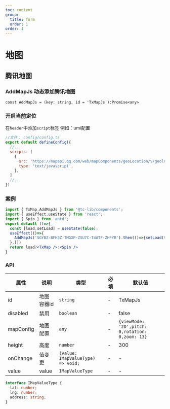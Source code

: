 ```yaml
---
toc: content
group:
  title: form
  order: 1
order: 1
---
```

# 地图

## 腾讯地图
### AddMapJs 动态添加腾讯地图
`const AddMapJs = (key: string, id = 'TxMapJs'):Promise<any>`
### 开启当前定位
在`header`中添加`script`标签
例如：umi配置
```javascript
//文件： config/config.ts
export default defineConfig({
  //....
  scripts: [
    {
      src: 'https://mapapi.qq.com/web/mapComponents/geoLocation/v/geolocation.min.js',
      type: 'text/javascript',
    },
  ]
  //...
})
```
### 案例
```jsx
import { TxMap,AddMapJs } from '@tc-lib/components';
import { useEffect,useState } from 'react';
import { Spin } from 'antd';
export default ()=>{
  const [load,setLoad] = useState(false);
  useEffect(()=>{
    AddMapJs('SGYBZ-BFH3Z-TMGXP-ZSU7C-T4ATF-ZHFYR').then(()=>{setLoad(true)})
  },[])
  return load?<TxMap />:<Spin />
}
```
### API
| 属性 | 说明 | 类型  | 必填 | 默认值 |
| ---- | --- | --- | --- | --- |
| id   | 地图容器id      | `string` | - | TxMapJs |
| disabled | 禁用  | `boolean`    | - | false |
| mapConfig | 地图配置  | `any`    | - | `{viewMode: '2D',pitch: 0,rotation: 0,zoom: 13}` |
| height | 高度        | `number` | - | 300 |
| onChange | 值变更    | `(value: IMapValueType) => void;` | - | - |
| value | value        | `IMapValueType` | - | - |

```ts
interface IMapValueType {
  lat: number;
  lng: number;
  address: string;
}
```
